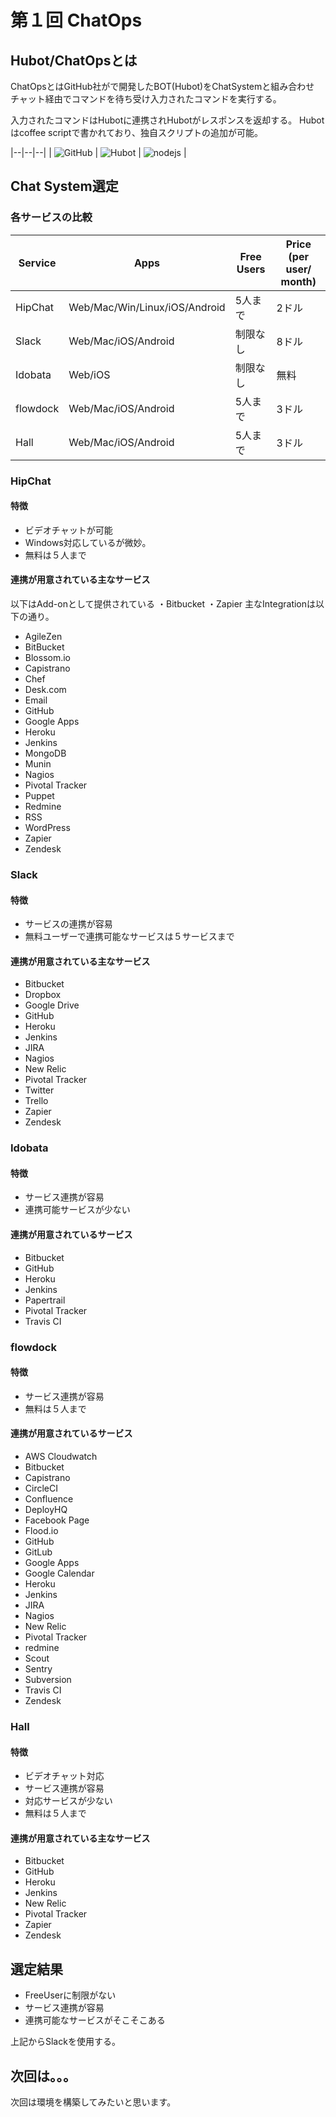 # 第１回 ChatOps
## Hubot/ChatOpsとは
ChatOpsとはGitHub社がで開発したBOT(Hubot)をChatSystemと組み合わせ
チャット経由でコマンドを待ち受け入力されたコマンドを実行する。

入力されたコマンドはHubotに連携されHubotがレスポンスを返却する。
Hubotはcoffee scriptで書かれており、独自スクリプトの追加が可能。

|--|--|--|
| ![GitHub](https://raw.githubusercontent.com/hidekkob-jpn/chat_ops/master/images/github-logo.jpg) | ![Hubot](https://raw.githubusercontent.com/hidekkob-jpn/chat_ops/master/images/hubot-logo.jpg) | ![nodejs](https://raw.githubusercontent.com/hidekkob-jpn/chat_ops/master/images/nodejs-logo.jpg) |



## Chat System選定
### 各サービスの比較

|Service | Apps | Free Users | Price (per user/ month) |
|--------|------|------------|-------------------------|
|HipChat |Web/Mac/Win/Linux/iOS/Android |5人まで | 2ドル|
|Slack   |Web/Mac/iOS/Android           |制限なし| 8ドル|
|Idobata |Web/iOS                       |制限なし| 無料 |
|flowdock |Web/Mac/iOS/Android          |5人まで | 3ドル|
|Hall     |Web/Mac/iOS/Android          |5人まで | 3ドル|

### HipChat
#### 特徴
- ビデオチャットが可能
- Windows対応しているが微妙。
- 無料は５人まで

#### 連携が用意されている主なサービス
以下はAdd-onとして提供されている
・Bitbucket
・Zapier
主なIntegrationは以下の通り。
- AgileZen
- BitBucket
- Blossom.io
- Capistrano
- Chef
- Desk.com
- Email
- GitHub
- Google Apps
- Heroku
- Jenkins
- MongoDB
- Munin
- Nagios
- Pivotal Tracker
- Puppet
- Redmine
- RSS
- WordPress
- Zapier
- Zendesk

### Slack
#### 特徴
- サービスの連携が容易
- 無料ユーザーで連携可能なサービスは５サービスまで

#### 連携が用意されている主なサービス
- Bitbucket
- Dropbox
- Google Drive
- GitHub
- Heroku
- Jenkins
- JIRA
- Nagios
- New Relic
- Pivotal Tracker
- Twitter
- Trello
- Zapier
- Zendesk

### Idobata
#### 特徴
- サービス連携が容易
- 連携可能サービスが少ない

#### 連携が用意されているサービス
- Bitbucket
- GitHub
- Heroku
- Jenkins
- Papertrail
- Pivotal Tracker
- Travis CI

### flowdock
#### 特徴
- サービス連携が容易
- 無料は５人まで

#### 連携が用意されているサービス
- AWS Cloudwatch
- Bitbucket
- Capistrano
- CircleCI
- Confluence
- DeployHQ
- Facebook Page
- Flood.io
- GitHub
- GitLub
- Google Apps
- Google Calendar
- Heroku
- Jenkins
- JIRA
- Nagios
- New Relic
- Pivotal Tracker
- redmine
- Scout
- Sentry
- Subversion
- Travis CI
- Zendesk

### Hall
#### 特徴
- ビデオチャット対応
- サービス連携が容易
- 対応サービスが少ない
- 無料は５人まで
#### 連携が用意されている主なサービス
- Bitbucket
- GitHub
- Heroku
- Jenkins
- New Relic
- Pivotal Tracker
- Zapier
- Zendesk

## 選定結果
- FreeUserに制限がない
- サービス連携が容易
- 連携可能なサービスがそこそこある

上記からSlackを使用する。

## 次回は。。。
次回は環境を構築してみたいと思います。



